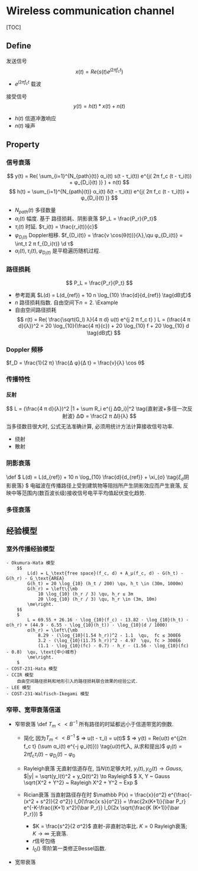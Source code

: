 # Wireless communication channel
[TOC]
## Define
发送信号
$$
x(t) = Re( s(t) e^{j2π f_c t} )
$$
- $e^{j 2 π f_c t}$ 载波

接受信号
$$
y(t) = h(t) * x(t) + n(t)
$$

- $h(t)$ 信道冲激响应
- $n(t)$ 噪声

## Property


### 信号衰落
$$
y(t) = Re( \sum_{i=1}^{N_{path}(t)} α_i(t) s(t - τ_i(t)) e^{j( 2π f_c (t - τ_i(t)) + φ_{D_i}(t) )} ) + n(t)
$$
$$
h(t) = \sum_{i=1}^{N_{path}(t)} α_i(t) δ(t - τ_i(t)) e^{j( 2π f_c (t - τ_i(t)) + φ_{D_i}(t) )}
$$

- $N_{path}(t)$ 多径数量
- $α_i(t)$ 幅度. 基于 路径损耗、阴影衰落 $P_L = \frac{P_r}{P_t}$
- $τ_i(t)$ 时延. $τ_i(t) = \frac{r_i(t)}{c}$
- $φ_{D_i(t)}$ Doppler相移. $f_{D_i(t)} = \frac{v \cos(θ(t))}{λ},\qu φ_{D_i(t)} = \int_t 2 π f_{D_i(τ)} \d τ$
- $α_i(t), τ_i(t), φ_{D_i(t)}$ 是平稳遍历随机过程.

### 路径损耗
$$
P_L = \frac{P_r}{P_t}
$$
- 参考距离
$L(d) = L(d_{ref}) + 10 n \log_{10} \frac{d}{d_{ref}}  \tag{dB式}$
- $n$ 路径损耗指数. 自由空间下$n = 2$.
\Example
- 自由空间路径损耗
$$
r(t) = Re( \frac{\sqrt(G_l) λ}{4 π d} u(t) e^{j 2 π f_c t} )
L = (\frac{4 π d}{λ})^2
= 20 \log_{10}(\frac{4 π}{c}) + 20 \log_{10} f + 20 \log_{10} d  \tag{dB式}
$$

### Doppler 频移
$f_D = \frac{1}{2 π} \frac{Δ φ}{Δ t} = \frac{v}{λ} \cos θ$

### 传播特性
#### 反射
$$
L = (\frac{4 π d}{λ})^2 |1 + \sum R_i e^{j ΔΦ_i}|^2  \tag{直射波+多径一次反射波}
ΔΦ = \frac{2 π Δl}{λ}
$$
当多径数目很大时, 公式无法准确计算, 必须用统计方法计算接收信号功率.
* 绕射
* 散射

### 阴影衰落
\def
$ L(d) = L(d_{ref}) + 10 n \log_{10} \frac{d}{d_{ref}} + \xi_{σ}  \tag{$\xi_{σ}$阴影衰落} $
电磁波在传播路径上受到建筑物等阻挡所产生阴影效应而产生衰落, 反映中等范围内(数百波长级)接收信号电平平均值起伏变化趋势.

### 多径衰落

## 经验模型
### 室外传播经验模型
	- Okumura-Hata 模型
		$$
			L(d) = L_\text{free space}(f_c, d) + A_μ(f_c, d) - G(h_t) - G(h_r) - G_\text{AREA}
			G(h_t) = 20 \log_{10} (h_t / 200) \qu, h_t \in (30m, 1000m)
			G(h_r) = \left\{\mb
				10 \log_{10} (h_r / 3) \qu, h_r ≤ 3m
				20 \log_{10} (h_r / 3) \qu, h_r \in (3m, 10m)
			\me\right.
		$$
		$
			L = 69.55 + 26.16 · \log_{10}(f_c) - 13.82 · \log_{10}(h_t) - α(h_r) + (44.9 - 6.55 · \log_{10}(h_t)) · \log_{10}(d / 1000)
			α(h_r) = \left\{\mb
				8.29 · (\log_{10}(1.54 h_r))^2 - 1.1  \qu,  fc ≤ 300E6
				3.2 · (\log_{10}(11.75 h_r))^2 - 4.97  \qu, fc > 300E6
				(1.1 · \log_{10}(fc) - 0.7) · h_r - (1.56 · \log_{10}(fc) - 0.8)  \qu, \text{中小城市}
			\me\right.
		$
	- COST-231-Hata 模型			
	- CCIR 模型
		自由空间路径损耗和地形引入的路径损耗联合效果的经验公式.
	- LEE 模型
	- COST-231-Walfisch-Ikegami 模型

### 窄带、宽带衰落信道
* 窄带衰落
	\def
		$T_m << B^{-1}$
		所有路径的时延都远小于信道带宽的倒数.

	- 简化
		因为$T_m << B^{-1}$
		$ => u(t - τ_i) = u(t)$
		$ => y(t) = Re(u(t) e^{j2π f_c t} (\sum α_i(t) e^{-j φ_i(t)}))  \tag{$u(t)$代入, 从求和提出}$
		$φ_i(t) = 2π f_c τ_i(t) - φ_{D_i}(t) - φ_0$

	* Rayleigh衰落
		无直射信道存在, 当$N(t)$足够大时, $y_I(t), y_Q(t) \to Gauss$, $|y| = \sqrt(y_I(t)^2 + y_Q(t)^2) \to Rayleigh$ 
		$
			X, Y ~ Gauss
			\sqrt{X^2 + Y^2} ~ Rayleigh
			X^2 + Y^2 ~ Exp
		$

	* Rician衰落
		当直射路径存在时
		$\mathbb P(x) = \frac{x}{σ^2} e^{\frac{-(x^2 + s^2)}{2 σ^2}} I_0{\frac{x s}{σ^2}}
			= \frac{2x(K+1)}{\bar P_r} e^{-K-\frac{(K+1) x^2}{\bar P_r}} I_0(2x \sqrt{\frac{K (K+1)}{\bar P_r}})
		$
		- $K = \frac{s^2}{2 σ^2}$ 直射-非直射功率比. $K = 0$ Rayleigh衰落; $K \to \infty$ 无衰落.
		- $r$信号包络
		- $I_0()$ 零阶第一类修正Bessel函数.
	
* 宽带衰落